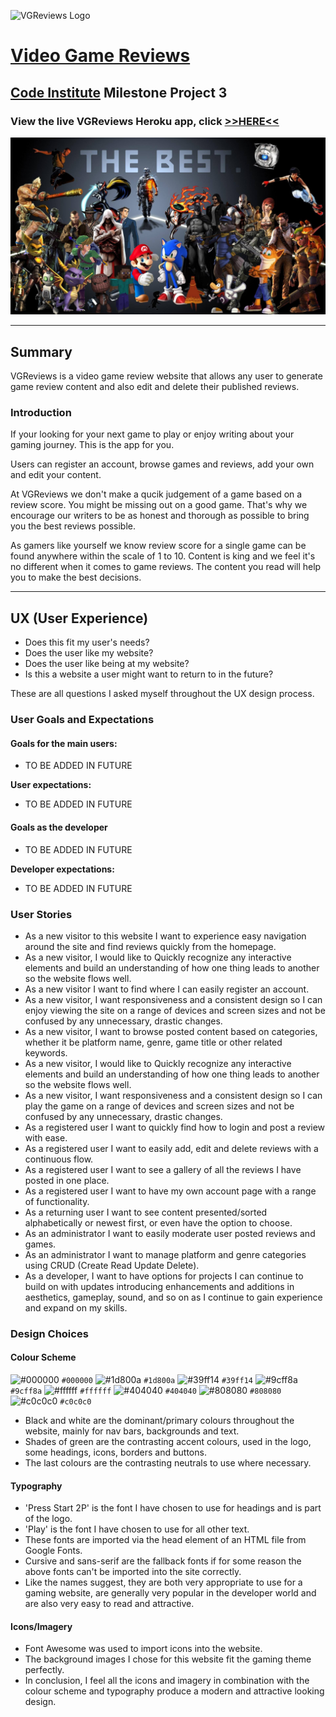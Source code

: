 ![VGReviews Logo](https://raw.githubusercontent.com/Gazroh87/vg-reviews/master/static/images/vgreviews-square-logo.png)

# [Video Game Reviews](https://vgreviews-project.herokuapp.com/)

## [Code Institute](https://codeinstitute.net/) Milestone Project 3

### View the live VGReviews Heroku app, click [**>>HERE<<**](https://vgreviews-project.herokuapp.com/)

<img src="static/images/background1.jpg" style="margin: 0;">

---

## **Summary**

VGReviews is a video game review website that allows any user to generate game review content and 
also edit and delete their published reviews.

### **Introduction**

If your looking for your next game to play or enjoy writing about your gaming journey. This is the 
app for you. 

Users can register an account, browse games and reviews, add your own and edit your 
content.

At VGReviews we don't make a qucik judgement of a game based on a review score. You might be 
missing out on a good game. That's why we encourage our writers to be as honest and thorough as
possible to bring you the best reviews possible.

As gamers like yourself we know review score for a single game can be found anywhere within the 
scale of 1 to 10. Content is king and we feel it's no different when it comes to game reviews. 
The content you read will help you to make the best decisions.

---

## **UX (User Experience)**

- Does this fit my user's needs?
- Does the user like my website?
- Does the user like being at my website?
- Is this a website a user might want to return to in the future?

These are all questions I asked myself throughout the UX design process.

### **User Goals and Expectations**

#### Goals for the main users:

- TO BE ADDED IN FUTURE

**User expectations:**

- TO BE ADDED IN FUTURE

#### Goals as the developer

- TO BE ADDED IN FUTURE

**Developer expectations:**

- TO BE ADDED IN FUTURE

### **User Stories**

- As a new visitor to this website I want to experience easy navigation around the site and find reviews quickly from the homepage.
- As a new visitor, I would like to Quickly recognize any interactive elements and build an understanding of how one thing
  leads to another so the website flows well.
- As a new visitor I want to find where I can easily register an account.
- As a new visitor, I want responsiveness and a consistent design so I can enjoy viewing the site on a range of devices and screen
  sizes and not be confused by any unnecessary, drastic changes.
- As a new visitor, I want to browse posted content based on categories, whether it be platform name, genre, 
  game title or other related keywords.
- As a new visitor, I would like to Quickly recognize any interactive elements and build an understanding of how one thing
  leads to another so the website flows well.
- As a new visitor, I want responsiveness and a consistent design so I can play the game on a range of devices and screen
  sizes and not be confused by any unnecessary, drastic changes.
- As a registered user I want to quickly find how to login and post a review with ease.
- As a registered user I want to easily add, edit and delete reviews with a continuous flow.
- As a registered user I want to see a gallery of all the reviews I have posted in one place.
- As a registered user I want to have my own account page with a range of functionality.
- As a returning user I want to see content presented/sorted alphabetically or newest first, or even have the option to choose.
- As an administrator I want to easily moderate user posted reviews and games.
- As an administrator I want to manage platform and genre categories using CRUD (Create Read Update Delete).
- As a developer, I want to have options for projects I can continue to build on with updates introducing enhancements and
  additions in aesthetics, gameplay, sound, and so on as I continue to gain experience and expand on my skills.

### **Design Choices**

#### Colour Scheme

![#000000](https://via.placeholder.com/15/000000/000000?text=+) `#000000`
![#1d800a](https://via.placeholder.com/15/1d800a/000000?text=+) `#1d800a`
![#39ff14](https://via.placeholder.com/15/39ff14/000000?text=+) `#39ff14`
![#9cff8a](https://via.placeholder.com/15/9cff8a/000000?text=+) `#9cff8a`
![#ffffff](https://via.placeholder.com/15/ffffff/000000?text=+) `#ffffff`
![#404040](https://via.placeholder.com/15/404040/000000?text=+) `#404040`
![#808080](https://via.placeholder.com/15/808080/000000?text=+) `#808080`
![#c0c0c0](https://via.placeholder.com/15/c0c0c0/000000?text=+) `#c0c0c0`

- Black and white are the dominant/primary colours throughout the website, mainly for nav bars, backgrounds and text. 
- Shades of green are the contrasting accent colours, used in the logo, some headings, icons, borders and buttons.
- The last colours are the contrasting neutrals to use where necessary.

#### Typography

- 'Press Start 2P' is the font I have chosen to use for headings and is part of the logo.
- 'Play' is the font I have chosen to use for all other text.
- These fonts are imported via the head element of an HTML file from Google Fonts.
- Cursive and sans-serif are the fallback fonts if for some reason the above fonts can't be imported into the site correctly.
- Like the names suggest, they are both very appropriate to use for a gaming website, are generally very popular in the developer 
  world and are also very easy to read and attractive.

#### Icons/Imagery

- Font Awesome was used to import icons into the website.
- The background images I chose for this website fit the gaming theme perfectly.
- In conclusion, I feel all the icons and imagery in combination with the colour scheme and typography produce a modern and
  attractive looking design.
